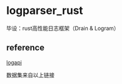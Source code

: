 # logparser_rust

毕设：rust高性能日志框架（Drain & Logram）

## reference 

[logapi](https://github.com/logpai/logparser)

数据集来自以上链接
